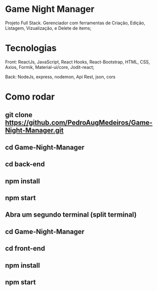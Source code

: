 # Game Night Manager

Projeto Full Stack. Gerenciador com ferramentas de Criação, Edição, Listagem, Vizualização, e Delete de items;

# Tecnologias
Front:
 ReactJs, JavaScript, React Hooks, React-Bootstrap, HTML, CSS, Axios, Formik, Material-ui/core, Jodit-react;

Back: NodeJs, express, nodemon, Api Rest, json, cors 

# Como rodar

## git clone https://github.com/PedroAugMedeiros/Game-Night-Manager.git

## cd Game-Night-Manager

## cd back-end

## npm install

## npm start
 
## Abra um segundo terminal (split terminal)

## cd Game-Night-Manager

## cd front-end

## npm install

## npm start
